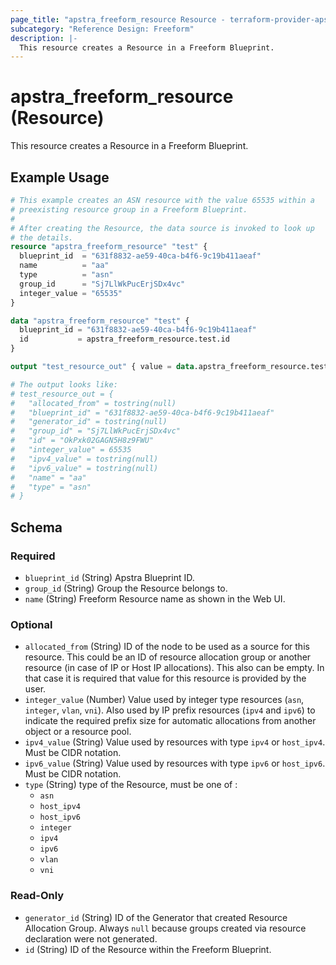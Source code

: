 ```yaml
---
page_title: "apstra_freeform_resource Resource - terraform-provider-apstra"
subcategory: "Reference Design: Freeform"
description: |-
  This resource creates a Resource in a Freeform Blueprint.
---
```


# apstra_freeform_resource (Resource)

This resource creates a Resource in a Freeform Blueprint.


## Example Usage

```terraform
# This example creates an ASN resource with the value 65535 within a
# preexisting resource group in a Freeform Blueprint.
#
# After creating the Resource, the data source is invoked to look up
# the details.
resource "apstra_freeform_resource" "test" {
  blueprint_id  = "631f8832-ae59-40ca-b4f6-9c19b411aeaf"
  name          = "aa"
  type          = "asn"
  group_id      = "Sj7LlWkPucErjSDx4vc"
  integer_value = "65535"
}

data "apstra_freeform_resource" "test" {
  blueprint_id = "631f8832-ae59-40ca-b4f6-9c19b411aeaf"
  id           = apstra_freeform_resource.test.id
}

output "test_resource_out" { value = data.apstra_freeform_resource.test }

# The output looks like:
# test_resource_out = {
#   "allocated_from" = tostring(null)
#   "blueprint_id" = "631f8832-ae59-40ca-b4f6-9c19b411aeaf"
#   "generator_id" = tostring(null)
#   "group_id" = "Sj7LlWkPucErjSDx4vc"
#   "id" = "OkPxk02GAGN5H8z9FWU"
#   "integer_value" = 65535
#   "ipv4_value" = tostring(null)
#   "ipv6_value" = tostring(null)
#   "name" = "aa"
#   "type" = "asn"
# }
```

<!-- schema generated by tfplugindocs -->
## Schema

### Required

- `blueprint_id` (String) Apstra Blueprint ID.
- `group_id` (String) Group the Resource belongs to.
- `name` (String) Freeform Resource name as shown in the Web UI.

### Optional

- `allocated_from` (String) ID of the node to be used as a source for this resource. This could be an ID of resource allocation group or another resource (in case of IP or Host IP allocations). This also can be empty. In that case it is required that value for this resource is provided by the user.
- `integer_value` (Number) Value used by integer type resources (`asn`, `integer`, `vlan`, `vni`). Also used by IP prefix resources (`ipv4` and `ipv6`) to indicate the required prefix size for automatic allocations from another object or a resource pool.
- `ipv4_value` (String) Value used by resources with type `ipv4` or `host_ipv4`. Must be CIDR notation.
- `ipv6_value` (String) Value used by resources with type `ipv6` or `host_ipv6`. Must be CIDR notation.
- `type` (String) type of the Resource, must be one of :
  - `asn`
  - `host_ipv4`
  - `host_ipv6`
  - `integer`
  - `ipv4`
  - `ipv6`
  - `vlan`
  - `vni`

### Read-Only

- `generator_id` (String) ID of the Generator that created Resource Allocation Group. Always `null` because groups created via resource declaration were not generated.
- `id` (String) ID of the Resource within the Freeform Blueprint.



